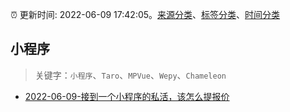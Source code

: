 :alarm_clock: 更新时间: 2022-06-09 17:42:05。[来源分类](../README.md)、[标签分类](../TAGS.md)、[时间分类](../TIMELINE.md)

## 小程序


> 关键字：`小程序`、`Taro`、`MPVue`、`Wepy`、`Chameleon`



- [2022-06-09-接到一个小程序的私活，该怎么提报价](https://www.v2ex.com/t/858563) 